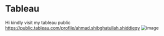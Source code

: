 # Tableau

Hi kindly visit my tableau public https://public.tableau.com/profile/ahmad.shibghatullah.shiddieqy
![image](https://user-images.githubusercontent.com/68532033/93061463-ceea9580-f69d-11ea-87d9-4ca550cf2bc8.png)
